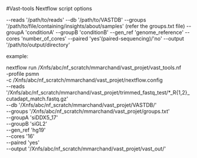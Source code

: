 #Vast-tools Nextflow script options

--reads '/path/to/reads'
--db '/path/to/VASTDB'
--groups '/path/to/file/containing/insights/about/samples' (refer the groups.txt file)
--groupA 'conditionA'
--groupB 'conditionB'
--gen_ref 'genome_reference'
--cores 'number_of_cores'
--paired 'yes'(paired-sequencing)/'no'
--output '/path/to/output/directory'
 

example: 

nextflow run /Xnfs/abc/nf_scratch/mmarchand/vast_projet/vast_tools.nf \
-profile psmn \
-c /Xnfs/abc/nf_scratch/mmarchand/vast_projet/nextflow.config \
--reads '/Xnfs/abc/nf_scratch/mmarchand/vast_projet/trimmed_fastq_test/*_R{1,2}_cutadapt_match.fastq.gz' \
--db '/Xnfs/abc/nf_scratch/mmarchand/vast_projet/VASTDB/' \
--groups '/Xnfs/abc/nf_scratch/mmarchand/vast_projet/groups.txt' \
--groupA 'siDDX5_17' \
--groupB 'siGL2' \
--gen_ref 'hg19' \
--cores '16' \
--paired 'yes' \
--output '/Xnfs/abc/nf_scratch/mmarchand/vast_projet/vast_out/'

